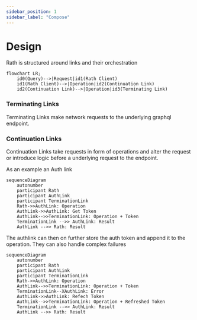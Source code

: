 ```yaml
---
sidebar_position: 1
sidebar_label: "Compose"
---
```


# Design

Rath is structured around links and their orchestration

```mermaid
flowchart LR;
    id0(Query)-->|Request|id1(Rath Client)
    id1(Rath Client)-->|Operation|id2(Continuation Link)
    id2(Continuation Link)-->|Operation|id3(Terminating Link)
```

### Terminating Links

Terminating Links make network requests to the underlying graphql
endpoint.

### Continuation Links

Continuation Links take requests in form of operations and
alter the request or introduce logic before a underlying request to
the endpoint.

As an example an Auth link

```mermaid
sequenceDiagram
    autonumber
    participant Rath
    participant AuthLink
    participant TerminationLink
    Rath->>AuthLink: Operation
    AuthLink->>AuthLink: Get Token
    AuthLink-->>TerminationLink: Operation + Token
    TerminationLink -->> AuthLink: Result
    AuthLink -->> Rath: Result
```

The authlink can then on further store the auth token and append it to
the operation.
They can also handle complex failures

```mermaid
sequenceDiagram
    autonumber
    participant Rath
    participant AuthLink
    participant TerminationLink
    Rath->>AuthLink: Operation
    AuthLink-->>TerminationLink: Operation + Token
    TerminationLink--XAuthLink: Error
    AuthLink->>AuthLink: Refech Token
    AuthLink-->>TerminationLink: Operation + Refreshed Token
    TerminationLink -->> AuthLink: Result
    AuthLink -->> Rath: Result
```
